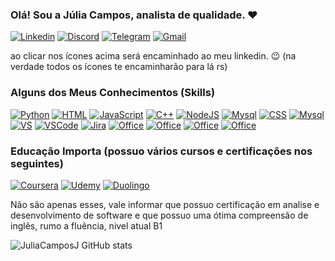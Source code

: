 ### Olá! Sou a Júlia Campos, analista de qualidade. ❤️

[![Linkedin](https://img.shields.io/badge/LinkedIn-0077B5?style=for-the-badge&logo=linkedin&logoColor=white)](https://www.linkedin.com/in/júlia-campos-b11705207)
[![Discord](https://img.shields.io/badge/Discord-7289DA?style=for-the-badge&logo=discord&logoColor=white)](https://www.linkedin.com/in/júlia-campos-b11705207)
[![Telegram](https://img.shields.io/badge/Telegram-2CA5E0?style=for-the-badge&logo=telegram&logoColor=white)](https://www.linkedin.com/in/júlia-campos-b11705207)
[![Gmail](https://img.shields.io/badge/Gmail-D14836?style=for-the-badge&logo=gmail&logoColor=white)](https://www.linkedin.com/in/júlia-campos-b11705207)

ao clicar nos ícones acima será encaminhado ao meu linkedin. 😉 (na verdade todos os ícones te encaminharão para lá rs)

### Alguns dos Meus Conhecimentos (Skills)

[![Python](https://img.shields.io/badge/Python-3776AB?style=for-the-badge&logo=python&logoColor=white)](https://www.linkedin.com/in/júlia-campos-b11705207) 
[![HTML](https://img.shields.io/badge/HTML-239120?style=for-the-badge&logo=html5&logoColor=white)](https://www.linkedin.com/in/júlia-campos-b11705207)
[![JavaScript](https://img.shields.io/badge/JavaScript-323330?style=for-the-badge&logo=javascript&logoColor=F7DF1E)](https://www.linkedin.com/in/júlia-campos-b11705207)
[![C++](https://img.shields.io/badge/C%2B%2B-00599C?style=for-the-badge&logo=c%2B%2B&logoColor=white)](https://www.linkedin.com/in/júlia-campos-b11705207)
[![NodeJS](https://img.shields.io/badge/Node.js-43853D?style=for-the-badge&logo=node.js&logoColor=white)](https://www.linkedin.com/in/júlia-campos-b11705207)
[![Mysql](https://img.shields.io/badge/MySQL-00000F?style=for-the-badge&logo=mysql&logoColor=white)](https://www.linkedin.com/in/júlia-campos-b11705207)
[![CSS](https://img.shields.io/badge/CSS-239120?&style=for-the-badge&logo=css3&logoColor=white)](https://www.linkedin.com/in/júlia-campos-b11705207)
[![Mysql](https://img.shields.io/badge/MongoDB-4EA94B?style=for-the-badge&logo=mongodb&logoColor=white)](https://www.linkedin.com/in/júlia-campos-b11705207)
[![VS](https://img.shields.io/badge/Visual_Studio-5C2D91?style=for-the-badge&logo=visual%20studio&logoColor=white)](https://www.linkedin.com/in/júlia-campos-b11705207)
[![VSCode](https://img.shields.io/badge/Visual_Studio_Code-0078D4?style=for-the-badge&logo=visual%20studio%20code&logoColor=white)](https://www.linkedin.com/in/júlia-campos-b11705207)
[![Jira](https://img.shields.io/badge/Jira-0052CC?style=for-the-badge&logo=Jira&logoColor=white)](https://www.linkedin.com/in/júlia-campos-b11705207)
[![Office](https://img.shields.io/badge/Microsoft_Office-D83B01?style=for-the-badge&logo=microsoft-office&logoColor=white)](https://www.linkedin.com/in/júlia-campos-b11705207)
[![Office](https://img.shields.io/badge/Microsoft_Excel-217346?style=for-the-badge&logo=microsoft-excel&logoColor=white)](https://www.linkedin.com/in/júlia-campos-b11705207)
[![Office](https://img.shields.io/badge/Microsoft_PowerPoint-B7472A?style=for-the-badge&logo=microsoft-powerpoint&logoColor=white)](https://www.linkedin.com/in/júlia-campos-b11705207)
[![Office](https://img.shields.io/badge/Microsoft_Word-2B579A?style=for-the-badge&logo=microsoft-word&logoColor=white)](https://www.linkedin.com/in/júlia-campos-b11705207)

### Educação Importa (possuo vários cursos e certificações nos seguintes)

[![Coursera](https://img.shields.io/badge/Coursera-0056D2?style=for-the-badge&logo=Coursera&logoColor=white
)](https://www.linkedin.com/in/júlia-campos-b11705207)
[![Udemy](https://img.shields.io/badge/Udemy-EC5252?style=for-the-badge&logo=Udemy&logoColor=white)](https://www.linkedin.com/in/júlia-campos-b11705207)
[![Duolingo](https://img.shields.io/badge/Duolingo-58CC02?style=for-the-badge&logo=Duolingo&logoColor=white
)](https://www.linkedin.com/in/júlia-campos-b11705207)

Não são apenas esses, vale informar que possuo certificação em analise e desenvolvimento de software e que possuo uma ótima compreensão de inglês, rumo a fluência, nivel atual B1

![JuliaCamposJ GitHub stats](https://github-readme-stats.vercel.app/api?username=JuliaCamposJ&show_icons=true&theme=tokyonight)
